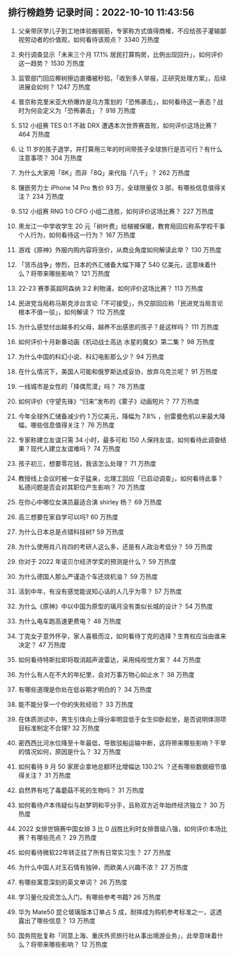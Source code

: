 
## 排行榜趋势 记录时间：2022-10-10 11:43:56
  
  1. 父亲带厌学儿子到工地体验搬钢筋，专家称方式值得商榷，不应给孩子灌输鄙视劳动者的价值观，如何看待该观点？ 3340 万热度
    
  2. 央行调查显示「未来三个月 17.1% 居民打算购房，比例出现回升」，如何评价这一趋势？ 1530 万热度
    
  3. 监管部门回应椰树擦边直播被秒掐，「收到多人举报，正研究处理方案」，后续进展会如何？ 1247 万热度
    
  4. 普京称克里米亚大桥爆炸是乌方策划的「恐怖袭击」，如何看待这一表态？战时为何会定义为「恐怖袭击」？ 918 万热度
    
  5. S12 小组赛 TES 0:1 不敌 DRX 遭遇本次世界赛首败，如何评价这场比赛？ 464 万热度
    
  6. 让 11 岁的孩子退学，并打算用三年的时间带孩子全球旅行是否可行？有什么注意事项？ 304 万热度
    
  7. 为什么大家用「8K」而非「8Q」来代指「八千」？ 262 万热度
    
  8. 镶嵌劳力士 iPhone 14 Pro 售价 93 万，全球限量仅 3 部，有哪些信息值得关注？ 234 万热度
    
  9. S12 小组赛 RNG 1:0 CFO 小组二连胜，如何评价这场比赛？ 227 万热度
    
  10. 黑龙江一中学收学生 20 元「树叶费」给植被保暖，教育局回应称系学校干事个人行为，如何看待这一行为？ 167 万热度
    
  11. 游戏《原神》外服内购内容将涨价，从商业角度如何解读此举？ 130 万热度
    
  12. 「货币战争」惨烈，日本的外汇储备大幅下降了 540 亿美元，这意味着什么？将带来哪些影响？ 121 万热度
    
  13. 22-23 赛季英超阿森纳 3:2 利物浦，如何评价这场比赛？ 113 万热度
    
  14. 民进党当局称马斯克涉台言论「不可接受」，外交部回应称「民进党当局言论根本不值一驳」，如何解读？ 112 万热度
    
  15. 为什么感觉付出越多的父母，越养不出感恩的孩子？是这样吗？ 111 万热度
    
  16. 如何评价十月新番动画《机动战士高达 水星的魔女》第二集？ 98 万热度
    
  17. 为什么中国的科幻小说、科幻电影那么少？ 94 万热度
    
  18. 在什么情况下，美国人可能和俄罗斯达成妥协，放弃乌克兰呢？ 91 万热度
    
  19. 一线城市是女性的「择偶荒漠」吗？ 78 万热度
    
  20. 如何评价《守望先锋》“归来”发布的《雾子》动画短片？ 77 万热度
    
  21. 今年全球外汇储备减少约 1 万亿美元，降幅为 7.8% ，创雷曼危机以来最大降幅，哪些信息值得关注？ 76 万热度
    
  22. 专家称建立友谊只需 34 小时，最多可和 150 人保持友谊，如何看待此调查结果？现代人建立友谊难吗？ 74 万热度
    
  23. 孩子初三，想要零花钱，我该怎么处理？ 71 万热度
    
  24. 教授线上会议时被一女子猛亲，北理工回应「已启动调查」，如何看待此事？私德问题是否会对其职位产生影响？ 70 万热度
    
  25. 在你心中哪位女演员最适合演 shirley 杨？ 69 万热度
    
  26. 高三想要在家自学可以吗? 60 万热度
    
  27. 为什么日本总是点错科技树? 59 万热度
    
  28. 为什么使用肖八肖四的考研人这么多，还是有人政治考低分？ 59 万热度
    
  29. 你对于 2022 年诺贝尔经济学奖的预测是什么？ 59 万热度
    
  30. 为什么德国人那么严谨造个车还烧机油？ 59 万热度
    
  31. 活到中年，有没有感觉能说知心话的人几乎为零？ 57 万热度
    
  32. 为什么《原神》中以中国为原型的璃月没有类似长城的设计？ 54 万热度
    
  33. 为什么电车跑高速更费电？ 48 万热度
    
  34. 丁克女子意外怀孕，家人喜极而泣，如何看待丁克的选择？生育权应当由谁来决定？ 47 万热度
    
  35. 如何看待特斯拉即将取消超声波雷达，采用纯视觉方案？ 44 万热度
    
  36. 为什么有人在不大的年纪里，会对万事万物心如止水？ 38 万热度
    
  37. 有哪些道理是你处在低谷期才明白的？ 34 万热度
    
  38. 能不能分享一个你的失败经验？ 33 万热度
    
  39. 在体质测试中，男生引体向上得分率明显低于女生仰卧起坐，是否说明体测项目标准制定不合理? 32 万热度
    
  40. 密西西比河水位降至十年最低，导致驳船运输中断，这将带来哪些影响？干旱的情况如何，原因是什么？ 32 万热度
    
  41. 如何看待 9 月 50 家房企拿地总额环比增幅达 130.2% ？还有哪些数据细节值得关注？ 31 万热度
    
  42. 自然界有吃了毒蘑菇不死的生物吗？ 31 万热度
    
  43. 如何看待卢本伟疑似与赵梦玥和平分手，且称双方近年始终经济独立？ 30 万热度
    
  44. 2022 女排世锦赛中国女排 3 比 0 战胜比利时女排晋级八强，如何评价本场比赛？有哪些亮点？ 29 万热度
    
  45. 如何看待微软22年转正挂了所有日常实习生？ 27 万热度
    
  46. 为什么中国人对玉石情有独钟，而欧美人兴趣不浓？ 27 万热度
    
  47. 有哪些寓意深刻的英文单词？ 26 万热度
    
  48. 学习量化投资怎么入门，有哪些参考书籍? 26 万热度
    
  49. 华为 Mate50 昆仑玻璃版本订单占 5 成，耐摔成为购机参考标准之一，这透露出了哪些信息？ 13 万热度
    
  50. 国务院批复称「同意上海、重庆外资旅行社从事出境游业务」，此举意味着什么？将带来哪些影响？ 12 万热度
    